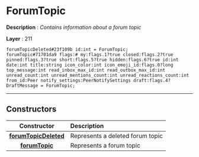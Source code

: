 # ForumTopic

**Description** : *Contains information about a forum topic*

**Layer** : 211

```tl
forumTopicDeleted#23f109b id:int = ForumTopic;
forumTopic#71701da9 flags:# my:flags.1?true closed:flags.2?true pinned:flags.3?true short:flags.5?true hidden:flags.6?true id:int date:int title:string icon_color:int icon_emoji_id:flags.0?long top_message:int read_inbox_max_id:int read_outbox_max_id:int unread_count:int unread_mentions_count:int unread_reactions_count:int from_id:Peer notify_settings:PeerNotifySettings draft:flags.4?DraftMessage = ForumTopic;
```

---

## Constructors

| Constructor | Description |
| :---: | :--- |
| [**forumTopicDeleted**](constructor/forumTopicDeleted) | Represents a deleted forum topic |
| [**forumTopic**](constructor/forumTopic) | Represents a forum topic |